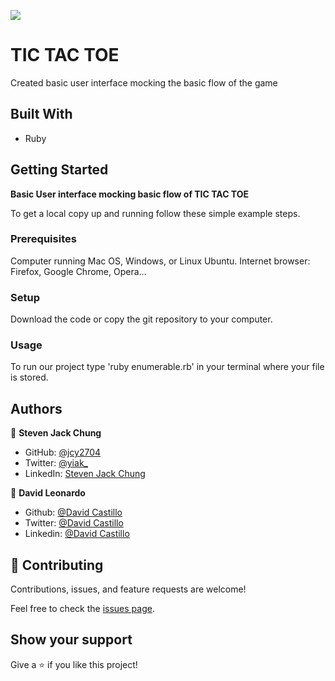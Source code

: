 ![](https://img.shields.io/badge/Microverse-blueviolet)

# TIC TAC TOE

Created basic user interface mocking the basic flow of the game


## Built With

- Ruby

## Getting Started

**Basic User interface mocking basic flow of TIC TAC TOE**


To get a local copy up and running follow these simple example steps.

### Prerequisites
Computer running Mac OS, Windows, or Linux Ubuntu.
Internet browser: Firefox, Google Chrome, Opera...

### Setup
Download the code or copy the git repository to your computer.

### Usage
To run our project type 'ruby enumerable.rb' in your terminal where your file is stored.


## Authors

👤 **Steven Jack Chung**

- GitHub: [@jcy2704](https://github.com/jcy2704)
- Twitter: [@yiak_](https://twitter.com/yiak_)
- LinkedIn: [Steven Jack Chung](https://linkedin.com/in/stevenjchung)

👤 **David Leonardo**

- Github: [@David Castillo](https://github.com/Fanger53)
- Twitter: [@David Castillo](https://twitter.com/DavidLe97005129)
- Linkedin: [@David Castillo](https://www.linkedin.com/in/david-castillo-61ba10b8/)

## 🤝 Contributing

Contributions, issues, and feature requests are welcome!

Feel free to check the [issues page](https://github.com/jcy2704/oop_ruby/issues).

## Show your support

Give a ⭐️ if you like this project!
